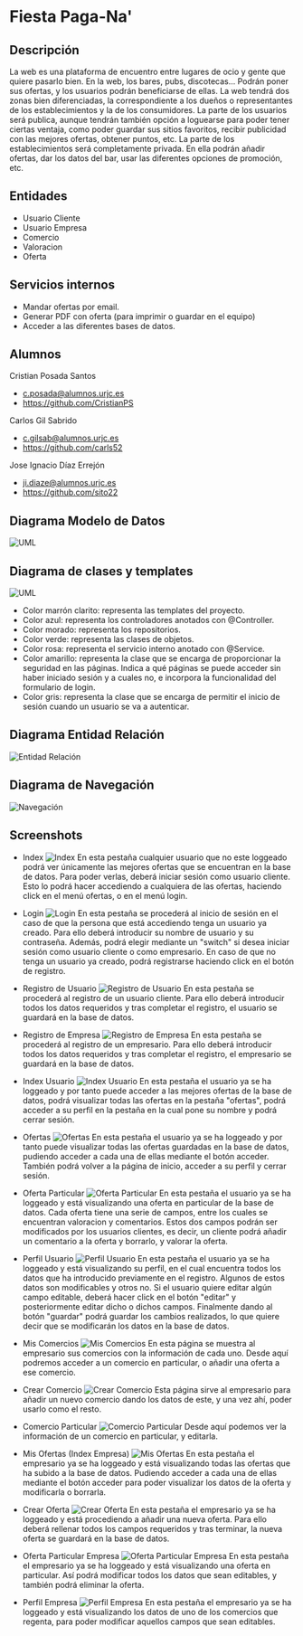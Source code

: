 # Fiesta Paga-Na'

## Descripción

La web es una plataforma de encuentro entre lugares de ocio y gente que quiere pasarlo bien. En la web, los bares, pubs, discotecas... Podrán poner sus ofertas, y los usuarios podrán beneficiarse de ellas. 
La web tendrá dos zonas bien diferenciadas, la correspondiente a los dueños o representantes de los establecimientos y la de los consumidores.
La parte de los usuarios será publica, aunque tendrán también opción a loguearse para poder tener ciertas ventaja, como poder guardar sus sitios favoritos, recibir publicidad con las mejores ofertas, obtener puntos, etc.
La parte de los establecimientos será completamente privada. En ella podrán añadir ofertas, dar los datos del bar, usar las diferentes opciones de promoción, etc.

## Entidades

  * Usuario Cliente
  * Usuario Empresa
  * Comercio
  * Valoracion
  * Oferta
  
 ## Servicios internos
 
 * Mandar ofertas por email. 
 * Generar PDF con oferta (para imprimir o guardar en el equipo)
 * Acceder a las diferentes bases de datos.

 ## Alumnos
 
   Cristian Posada Santos
  * c.posada@alumnos.urjc.es
  * https://github.com/CristianPS
  
   Carlos Gil Sabrido
  * c.gilsab@alumnos.urjc.es
  * https://github.com/carls52
  
   Jose Ignacio Díaz Errejón
  * ji.diaze@alumnos.urjc.es
  * https://github.com/sito22

 ## Diagrama Modelo de Datos
![UML](https://github.com/CristianPS/PracticaDAD/blob/master/PracticaDAD/src/screenshots/uml.png)

## Diagrama de clases y templates

![UML](https://github.com/CristianPS/PracticaDAD/blob/master/PracticaDAD/src/screenshots/imagenDC.png)

* Color marrón clarito: representa las templates del proyecto.
* Color azul: representa los controladores anotados con @Controller.
* Color morado: representa los repositorios.
* Color verde: representa las clases de objetos.
* Color rosa: representa el servicio interno anotado con @Service.
* Color amarillo: representa la clase que se encarga de proporcionar la seguridad en las páginas. Indica a qué páginas se puede acceder sin haber iniciado sesión y a cuales no, e incorpora la funcionalidad del formulario de login.
* Color gris: representa la clase que se encarga de permitir el inicio de sesión cuando un usuario se va a autenticar.

 ## Diagrama Entidad Relación
 ![Entidad Relación](https://github.com/CristianPS/PracticaDAD/blob/master/PracticaDAD/src/screenshots/modeloEntidadRelacion.JPG)
 
 ## Diagrama de Navegación
  ![Navegación](https://github.com/CristianPS/PracticaDAD/blob/master/PracticaDAD/src/screenshots/diagramaNavegacion.PNG)
  
 ## Screenshots
 * Index
![Index](https://github.com/CristianPS/PracticaDAD/blob/master/PracticaDAD/src/screenshots/index.png)
   En esta pestaña cualquier usuario que no este loggeado podrá ver únicamente las mejores ofertas que se encuentran en la base de datos. Para poder verlas, deberá iniciar sesión como usuario cliente. Esto lo podrá hacer accediendo a cualquiera de las ofertas, haciendo click en el menú ofertas, o en el menú login.

 * Login
![Login](https://github.com/CristianPS/PracticaDAD/blob/master/PracticaDAD/src/screenshots/login.png)
En esta pestaña se procederá al inicio de sesión en el caso de que la persona que está accediendo tenga un usuario ya creado. Para ello deberá introducir su nombre de usuario y su contraseña. Además, podrá elegir mediante un "switch" si desea iniciar sesión como usuario cliente o como empresario. En caso de que no tenga un usuario ya creado, podrá registrarse haciendo click en el botón de registro.

 * Registro de Usuario
![Registro de Usuario](https://github.com/CristianPS/PracticaDAD/blob/master/PracticaDAD/src/screenshots/registro.png)
En esta pestaña se procederá al registro de un usuario cliente. Para ello deberá introducir todos los datos requeridos y tras completar el registro, el usuario se guardará en la base de datos.

 * Registro de Empresa
![Registro de Empresa](https://github.com/CristianPS/PracticaDAD/blob/master/PracticaDAD/src/screenshots/registroEmpresa.png)
En esta pestaña se procederá al registro de un empresario. Para ello deberá introducir todos los datos requeridos y tras completar el registro, el empresario se guardará en la base de datos.

 * Index Usuario
![Index Usuario](https://github.com/CristianPS/PracticaDAD/blob/master/PracticaDAD/src/screenshots/indexUsuario.png)
En esta pestaña el usuario ya se ha loggeado y por tanto puede acceder a las mejores ofertas de la base de datos, podrá visualizar todas las ofertas en la pestaña "ofertas", podrá acceder a su perfil en la pestaña en la cual pone su nombre y podrá cerrar sesión.

 * Ofertas
![Ofertas](https://github.com/CristianPS/PracticaDAD/blob/master/PracticaDAD/src/screenshots/ofertas.png)
En esta pestaña el usuario ya se ha loggeado y por tanto puede visualizar todas las ofertas guardadas en la base de datos, pudiendo acceder a cada una de ellas mediante el botón acceder. También podrá volver a la página de inicio, acceder a su perfil y cerrar sesión.

 * Oferta Particular
![Oferta Particular](https://github.com/CristianPS/PracticaDAD/blob/master/PracticaDAD/src/screenshots/ofertaParticular.png)
En esta pestaña el usuario ya se ha loggeado y está visualizando una oferta en particular de la base de datos. Cada oferta tiene una serie de campos, entre los cuales se encuentran valoracion y comentarios. Estos dos campos podrán ser modificados por los usuarios clientes, es decir, un cliente podrá añadir un comentario a la oferta y borrarlo, y valorar la oferta.

 * Perfil Usuario
![Perfil Usuario](https://github.com/CristianPS/PracticaDAD/blob/master/PracticaDAD/src/screenshots/perfil.png)
En esta pestaña el usuario ya se ha loggeado y está visualizando su perfil, en el cual encuentra todos los datos que ha introducido previamente en el registro. Algunos de estos datos son modificables y otros no. Si el usuario quiere editar algún campo editable, deberá hacer click en el botón "editar" y posteriormente editar dicho o dichos campos. Finalmente dando al botón "guardar" podrá guardar los cambios realizados, lo que quiere decir que se modificarán los datos en la base de datos.

 * Mis Comercios
 ![Mis Comercios](https://github.com/CristianPS/PracticaDAD/blob/master/PracticaDAD/src/screenshots/misComercios.png)
En esta página se muestra al empresario sus comercios con la información de cada uno. Desde aquí podremos acceder a un comercio en particular, o añadir una oferta a ese comercio.

 * Crear Comercio
 ![Crear Comercio](https://github.com/CristianPS/PracticaDAD/blob/master/PracticaDAD/src/screenshots/crearComercio.png)
 Esta página sirve al empresario para añadir un nuevo comercio dando los datos de este, y una vez ahí, poder usarlo como el resto.
 
 * Comercio Particular
 ![Comercio Particular](https://github.com/CristianPS/PracticaDAD/blob/master/PracticaDAD/src/screenshots/comercioParticular.png)
 Desde aquí podemos ver la información de un comercio en particular, y editarla.
 
 * Mis Ofertas (Index Empresa)
![Mis Ofertas](https://github.com/CristianPS/PracticaDAD/blob/master/PracticaDAD/src/screenshots/misOfertas.png)
En esta pestaña el empresario ya se ha loggeado y está visualizando todas las ofertas que ha subido a la base de datos. Pudiendo acceder a cada una de ellas mediante el botón acceder para poder visualizar los datos de la oferta y modificarla o borrarla.

 * Crear Oferta
![Crear Oferta](https://github.com/CristianPS/PracticaDAD/blob/master/PracticaDAD/src/screenshots/crearOferta.png)
En esta pestaña el empresario ya se ha loggeado y está procediendo a añadir una nueva oferta. Para ello deberá rellenar todos los campos requeridos y tras terminar, la nueva oferta se guardará en la base de datos.

 * Oferta Particular Empresa
![Oferta Particular Empresa](https://github.com/CristianPS/PracticaDAD/blob/master/PracticaDAD/src/screenshots/ofertaEmpresa.png)
En esta pestaña el empresario ya se ha loggeado y está visualizando una oferta en particular. Así podrá modificar todos los datos que sean editables, y también podrá eliminar la oferta.

 * Perfil Empresa
![Perfil Empresa](https://github.com/CristianPS/PracticaDAD/blob/master/PracticaDAD/src/screenshots/perfilEmpresa.png)
En esta pestaña el empresario ya se ha loggeado y está visualizando los datos de uno de los comercios que regenta, para poder modificar aquellos campos que sean editables.
